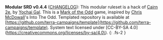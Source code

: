 **Modular SRD v0.4.4** ([CHANGELOG](../../CHANGELOG.md)):
This modular ruleset is a hack of [Cairn 2e](https://cairnrpg.com/), by [Yochai Gal](https://newschoolrevolution.com/).
This is a [Mark of the Odd](https://www.bastionland.com/2020/11/mark-of-odd-licence-and-srd.html) game, inspired by [Chris McDowall](https://www.bastionland.com)'s Into The Odd.
Templated repository is available at [https://github.com/terra-campaigns/template](https://github.com/terra-campaigns/template).
System text licensed under [CC-BY-SA 4.0](https://creativecommons.org/licenses/by-sa/4.0\).
{: .fs-2 }
